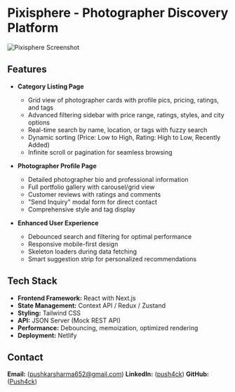 # Pixisphere - Photographer Discovery Platform

![Pixisphere Screenshot](./screenshot.png)

## Features

- **Category Listing Page**

  - Grid view of photographer cards with profile pics, pricing, ratings, and tags
  - Advanced filtering sidebar with price range, ratings, styles, and city options
  - Real-time search by name, location, or tags with fuzzy search
  - Dynamic sorting (Price: Low to High, Rating: High to Low, Recently Added)
  - Infinite scroll or pagination for seamless browsing

- **Photographer Profile Page**

  - Detailed photographer bio and professional information
  - Full portfolio gallery with carousel/grid view
  - Customer reviews with ratings and comments
  - "Send Inquiry" modal form for direct contact
  - Comprehensive style and tag display

- **Enhanced User Experience**
  - Debounced search and filtering for optimal performance
  - Responsive mobile-first design
  - Skeleton loaders during data fetching
  - Smart suggestion strip for personalized recommendations

## Tech Stack

- **Frontend Framework:** React with Next.js
- **State Management:** Context API / Redux / Zustand
- **Styling:** Tailwind CSS
- **API:** JSON Server (Mock REST API)
- **Performance:** Debouncing, memoization, optimized rendering
- **Deployment:** Netlify

## Contact

**Email:** ([pushkarsharma652@gmail.com](mailto:pushkarsharma652@gmail.com))
**LinkedIn:** ([push4ck](https://www.linkedin.com/in/push4ck/))
**GitHub:** ([Push4ck](https://github.com/Push4ck))
